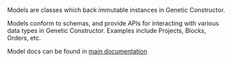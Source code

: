 Models are classes which back immutable instances in Genetic Constructor.

Models conform to schemas, and provide APIs for interacting with various data types in Genetic Constructor. Examples include Projects, Blocks, Orders, etc.

Model docs can be found in [main documentation](http://geneticconstructor.com/help/docs/)